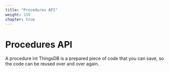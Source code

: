 ```yaml
---
title: "Procedures API"
weight: 159
chapter: true
---
```


# Procedures API

A procedure int ThingsDB is a prepared piece of code that you can save, so the code can be reused over and over again.
